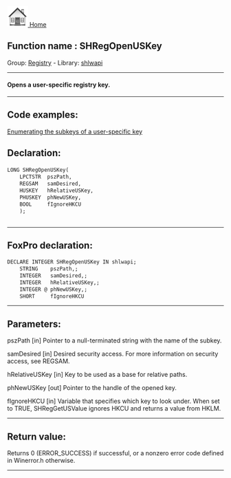 [<img src="../../images/home.png"> Home ](https://github.com/VFPX/Win32API)  

## Function name : SHRegOpenUSKey
Group: [Registry](../../functions_group.md#Registry)  -  Library: [shlwapi](../../../libraries.md#shlwapi)  
***  


#### Opens a user-specific registry key.
***  


## Code examples:
[Enumerating the subkeys of a user-specific key](../../samples/sample_129.md)  

## Declaration:
```foxpro  
LONG SHRegOpenUSKey(
    LPCTSTR  pszPath,
    REGSAM   samDesired,
    HUSKEY   hRelativeUSKey,
    PHUSKEY  phNewUSKey,
    BOOL     fIgnoreHKCU
    );
  
```  
***  


## FoxPro declaration:
```foxpro  
DECLARE INTEGER SHRegOpenUSKey IN shlwapi;
   	STRING    pszPath,;
   	INTEGER   samDesired,;
   	INTEGER   hRelativeUSKey,;
   	INTEGER @ phNewUSKey,;
   	SHORT     fIgnoreHKCU  
```  
***  


## Parameters:
pszPath 
[in] Pointer to a null-terminated string with the name of the subkey. 

samDesired 
[in] Desired security access. For more information on security access, see REGSAM. 

hRelativeUSKey 
[in] Key to be used as a base for relative paths. 

phNewUSKey 
[out] Pointer to the handle of the opened key. 

fIgnoreHKCU 
[in] Variable that specifies which key to look under. When set to TRUE, SHRegGetUSValue ignores HKCU and returns a value from HKLM.  
***  


## Return value:
Returns 0 (ERROR_SUCCESS) if successful, or a nonzero error code defined in Winerror.h otherwise.  
***  

